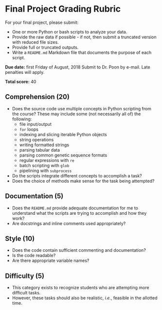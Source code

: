 # Final Project Grading Rubric

For your final project, please submit:
* One or more Python or bash scripts to analyze your data.  
* Provide the raw data if possible - if not, then submit a truncated version with reduced file sizes.  
* Provide full or truncated outputs.
* Write a `README.md` Markdown file that documents the purpose of each script.

**Due date:** first Friday of August, 2018
Submit to Dr. Poon by e-mail.  Late penalties will apply.

**Total score:** 40

## Comprehension (20)

* Does the source code use multiple concepts in Python scripting from the course?  These may include some (not necessarily all of) the following:
  * file input/output
  * `for` loops
  * indexing and slicing iterable Python objects
  * string operations
  * writing formatted strings
  * parsing tabular data
  * parsing common genetic sequence formats
  * regular expressions with `re`
  * batch scripting with `glob`
  * pipelining with `subprocess`
* Do the scripts integrate different concepts to accomplish a task?
* Does the choice of methods make sense for the task being attempted?

## Documentation (5)
* Does the `README.md` provide adequate documentation for me to understand what the scripts are trying to accomplish and how they work?
* Are docstrings and inline comments used appropriately?

## Style (10)
* Does the code contain sufficient commenting and documentation?
* Is the code readable?
* Are there appropriate variable names?

## Difficulty (5)
* This category exists to recognize students who are attempting more difficult tasks.
* However, these tasks should also be realistic, *i.e.*, feasible in the allotted time.

